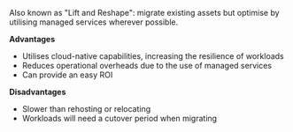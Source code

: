Also known as "Lift and Reshape": migrate existing assets but optimise by utilising managed services wherever possible.

**Advantages**
* Utilises cloud-native capabilities, increasing the resilience of workloads
* Reduces operational overheads due to the use of managed services
* Can provide an easy ROI

**Disadvantages**
* Slower than rehosting or relocating
* Workloads will need a cutover period when migrating